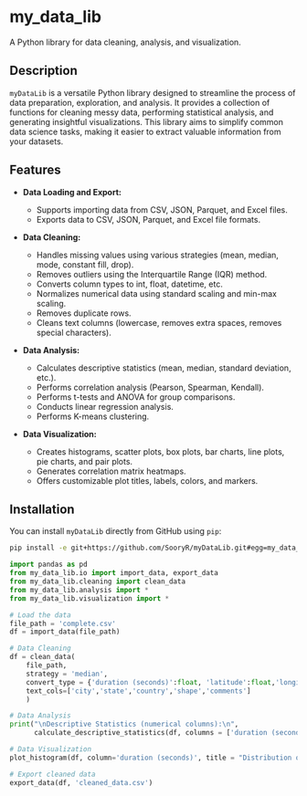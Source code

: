 # my_data_lib

A Python library for data cleaning, analysis, and visualization.

## Description

`myDataLib` is a versatile Python library designed to streamline the process of data preparation, exploration, and analysis. It provides a collection of functions for cleaning messy data, performing statistical analysis, and generating insightful visualizations. This library aims to simplify common data science tasks, making it easier to extract valuable information from your datasets.

## Features

-   **Data Loading and Export:**
    -   Supports importing data from CSV, JSON, Parquet, and Excel files.
    -   Exports data to CSV, JSON, Parquet, and Excel file formats.

-   **Data Cleaning:**
    -   Handles missing values using various strategies (mean, median, mode, constant fill, drop).
    -   Removes outliers using the Interquartile Range (IQR) method.
    -   Converts column types to int, float, datetime, etc.
    -   Normalizes numerical data using standard scaling and min-max scaling.
    -   Removes duplicate rows.
    -   Cleans text columns (lowercase, removes extra spaces, removes special characters).

-   **Data Analysis:**
    -   Calculates descriptive statistics (mean, median, standard deviation, etc.).
    -   Performs correlation analysis (Pearson, Spearman, Kendall).
    -   Performs t-tests and ANOVA for group comparisons.
    -   Conducts linear regression analysis.
    -   Performs K-means clustering.

-   **Data Visualization:**
    -   Creates histograms, scatter plots, box plots, bar charts, line plots, pie charts, and pair plots.
    -   Generates correlation matrix heatmaps.
    -   Offers customizable plot titles, labels, colors, and markers.

## Installation

You can install `myDataLib` directly from GitHub using `pip`:

```bash
pip install -e git+https://github.com/SooryR/myDataLib.git#egg=my_data_lib
```
```python
import pandas as pd
from my_data_lib.io import import_data, export_data
from my_data_lib.cleaning import clean_data
from my_data_lib.analysis import *
from my_data_lib.visualization import *

# Load the data
file_path = 'complete.csv'
df = import_data(file_path)

# Data Cleaning
df = clean_data(
    file_path,
    strategy = 'median',
    convert_type = {'duration (seconds)':float, 'latitude':float,'longitude':float},
    text_cols=['city','state','country','shape','comments']
    )

# Data Analysis
print("\nDescriptive Statistics (numerical columns):\n",
      calculate_descriptive_statistics(df, columns = ['duration (seconds)','latitude','longitude']))

# Data Visualization
plot_histogram(df, column='duration (seconds)', title = "Distribution of Duration(sec)")

# Export cleaned data
export_data(df, 'cleaned_data.csv')
```

